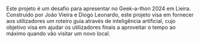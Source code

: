 Este projeto é um desafio para apresentar no Geek-a-thon 2024 em Lieira.
Construido por João Vieira e Diogo Leonardo, este projeto visa em fornecer aos utilizadores um roteiro guia através de inteligência artificial, cujo objetivo visa em ajudar os utilizadores finais a aproveitar o tempo ao máximo quando vão visitar um novo local.
